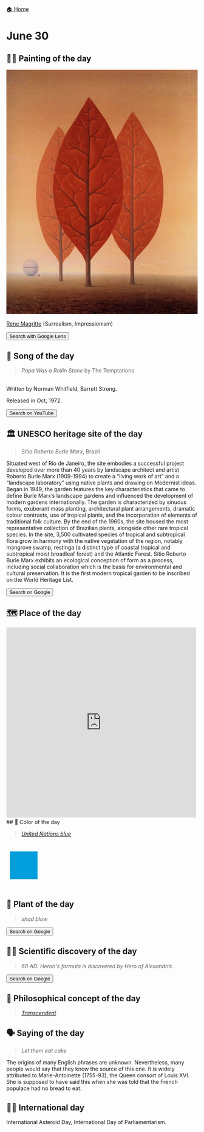 
[🏠 Home](../../index.md)

# June 30

## 🧑‍🎨 Painting of the day

<img width="600" src="../img/Rene_Magritte_1.jpg">

[Rene Magritte](http://en.wikipedia.org/wiki/René_Magritte) (Surrealism, Impressionism)

<button class="btn btn-success"
onclick=" window.open('https://lens.google.com/uploadbyurl?url=https://iretes.github.io/one-a-day/data/img/Rene_Magritte_1.jpg','_blank')">
Search with Google Lens
</button>

## 🎼 Song of the day

> *Papa Was a Rollin Stone*
by The Temptations

<br />Written by Norman Whitfield, Barrett Strong.

Released in Oct, 1972.

<button class="btn btn-success"
onclick=" window.open('http://www.youtube.com/search?q=Papa Was a Rollin Stone by The Temptations','_blank')">
Search on YouTube
</button>

## 🏛️ UNESCO heritage site of the day

> *Sítio Roberto Burle Marx*, Brazil

<p>Situated west of Rio de Janeiro, the site embodies a successful project developed over more than 40 years by landscape architect and artist Roberto Burle Marx (1909-1994) to create a “living work of art” and a “landscape laboratory” using native plants and drawing on Modernist ideas. Began in 1949, the garden features the key characteristics that came to define Burle Marx’s landscape gardens and influenced the development of modern gardens internationally. The garden is characterized by sinuous forms, exuberant mass planting, architectural plant arrangements, dramatic colour contrasts, use of tropical plants, and the incorporation of elements of traditional folk culture. By the end of the 1960s, the site housed the most representative collection of Brazilian plants, alongside other rare tropical species. In the site, 3,500 cultivated species of tropical and subtropical flora grow in harmony with the native vegetation of the region, notably mangrove swamp, restinga (a distinct type of coastal tropical and subtropical moist broadleaf forest) and the Atlantic Forest. Sítio Roberto Burle Marx exhibits an ecological conception of form as a process, including social collaboration which is the basis for environmental and cultural preservation. It is the first modern tropical garden to be inscribed on the World Heritage List.</p>

<button class="btn btn-success"
onclick=" window.open('http://www.google.com/search?q=Sítio Roberto Burle Marx','_blank')">
Search on Google
</button>

## 🗺️ Place of the day

<iframe
src="https://www.mapcrunch.com"
name="mapcrunch"
width="500"
height="500"
allowTransparency="true"
scrolling="no"
frameborder="0"
>
</iframe>
## 🎨 Color of the day

> *[United Nations blue](https://en.wikipedia.org/wiki/Shades_of_azure#United_Nations_blue)*

<div style="color:#009EDB; font-size: 100px;">&#9632;</div>

## 🌿 Plant of the day

> *shad blow*

<button class="btn btn-success"
onclick=" window.open('http://www.google.com/search?q=shad blow','_blank')">
Search on Google
</button>

## 🧑‍🔬 Scientific discovery of the day

> *60 AD: Heron's formula is discovered by Hero of Alexandria.*

<button class="btn btn-success"
onclick=" window.open('http://www.google.com/search?q=60 AD: Heron s formula is discovered by Hero of Alexandria.','_blank')"> 
Search on Google
</button>

## 💭 Philosophical concept of the day

> *[Transcendent](https://en.wikipedia.org/wiki/Transcendence_(philosophy))*

## 🗣️ Saying of the day

> *Let them eat cake*

The origins of many English phrases are unknown. Nevertheless, many people would say that they know the source of this one. It is widely attributed to Marie-Antoinette (1755-93), the Queen consort of Louis XVI. She is supposed to have said this when she was told that the French populace had no bread to eat. 

## 🏳️‍🌈 International day

International Asteroid Day, International Day of Parliamentarism.